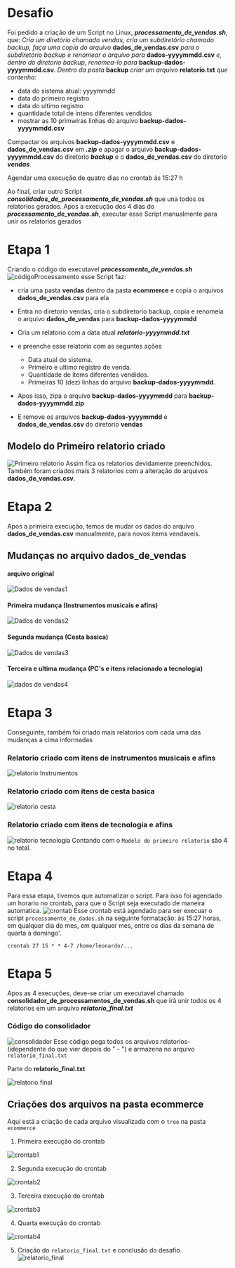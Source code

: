 # Desafio
Foi pedido a criação de um Script no Linux, ***processamento_de_vendas.sh***, que: *Cria um diretório chamado vendas, cria um subdiretório chamado backup, faça uma copia do arquivo* **dados_de_vendas.csv** *para o subdiretório backup e renomear o arquivo para* **dados-yyyymmdd.csv** *e, dentro do diretorio backup, renomea-lo para* **backup-dados-yyyymmdd.csv**. *Dentro da pasta* **backup** *criar um arquivo* **relatorio.txt** *que contenha:*
- data do sistema atual: yyyymmdd
- data do primeiro registro
- data do ultimo registro
- quantidade total de intens diferentes vendidos
- mostrar as 10 primwiras linhas do arquivo **backup-dados-yyyymmdd.csv**

Compactar os arquivos **backup-dados-yyyymmdd.csv** e **dados_de_vendas.csv** em ***.zip*** e apagar o arquivo **backup-dados-yyyymmdd.csv** do diretorio ***backup*** e o **dados_de_vendas.csv** do diretorio ***vendas***.

Agendar uma execução de quatro dias no crontab às 15:27 h 

Ao final, criar outro Script ***consolidados_de_processamento_de_vendas.sh*** que una todos os relatorios gerados. Apos a execução dos 4 dias do ***processamento_de_vendas.sh***, executar esse Script manualmente para unir os relatorios gerados
# Etapa 1
Criando o código do executavel ***processamento_de_vendas.sh***
![códigoProcessamento](../evidencias/script_codigo.png)
esse Script faz:
- cria uma pasta **vendas** dentro da pasta **ecommerce** e copia o arquivos **dados_de_vendas.csv** para ela
- Entra no diretorio vendas, cria o subdiretorio backup, copia e renomeia o arquivo **dados_de_vendas** para **backup-dados-yyyymmdd**
- Cria um relatorio com a data atual ***relatorio-yyyymmdd.txt***
- e preenche esse relatorio com as seguntes ações
    - Data atual do sistema.
    - Primeiro e ultimo registro de venda.
    - Quantidade de items diferentes vendidos.
    - Primeiras 10 (dez) linhas do arquivo **backup-dados-yyyymmdd**.

- Apos isso, zipa o arquivo **backup-dados-yyyymmdd** para **backup-dados-yyyymmdd.zip**

- E remove os arquivos **backup-dados-yyyymmdd** e **dados_de_vendas.csv** do diretorio **vendas**

## Modelo do Primeiro relatorio criado
![Primeiro relatorio](../evidencias/relatorio01.png)
Assim fica os relatorios devidamente preenchidos. Também foram criados mais 3 relatorios com a alteração do arquivos **dados_de_vendas.csv**.
# Etapa 2
Apos a primeira execução, temos de mudar os dados do arquivo **dados_de_vendas.csv** manualmente, para novos items vendaveis.

## Mudanças no arquivo dados_de_vendas
#### arquivo original
![Dados de vendas1](../evidencias/dados_vendas01.png)
#### Primeira mudança (Instrumentos musicais e afins)
![Dados de vendas2](../evidencias/dados_vendas02.png)
#### Segunda mudança (Cesta basica)
![Dados de vendas3](../evidencias/dados_vendas03.png)
#### Terceira e ultima mudança (PC's e itens relacionado a tecnologia)
![dados de vendas4](../evidencias/dados_vendas04.png)
# Etapa 3
Conseguinte, também foi criado mais relatorios com cada uma das mudanças a cima informadas

### Relatorio criado com itens de instrumentos musicais e afins
![relatorio Instrumentos](../evidencias/relatorio02.png)
### Relatorio criado com itens de cesta basica
![relatorio cesta](../evidencias/relatorio03.png)
### Relatorio criado com itens de tecnologia e afins
![relatorio tecnologia](../evidencias/relatorio04.png)
Contando com o ```Modelo do primeiro relatorio``` são 4 no total.
# Etapa 4
Para essa etapa, tivemos que automatizar o script. Para isso foi agendado um horario no crontab, para que o Script seja executado de maneira automatica.
![crontab](../evidencias/crontab.png) 
Esse crontab está agendado para ser execuar o script ```processamento_de_dados.sh``` na seguinte formatação: às 15:27 horas, em qualquer dia do mes, em qualquer mes, entre os dias da semana de quarta à domingo'.
``` 
crontab 27 15 * * 4-7 /home/leonardo/...
```
# Etapa 5
Apos as 4 execuções, deve-se criar um executavel chamado **consolidador_de_processamentos_de_vendas.sh** que irá unir todos os 4 relatorios em um arquivo ***relatorio_final.txt***

### Código do consolidador
![consolidador](../evidencias/consolidador.png)
Esse código pega todos os arquivos relatorios- (idependente do que vier depois do " - ") e armazena no arquivo ```relatorio_final.txt```

Parte do **relatorio_final.txt**

![relatorio final](../evidencias/cat_relatorioFinal.png)

## Criações dos arquivos na pasta ecommerce

Aqui está a criação de cada arquivo visualizada com o ```tree``` na pasta ```ecommerce```

1. Primeira execução do crontab

![crontab1](../evidencias/tree_execucao01.png)

2. Segunda execução do crontab

![crontab2](../evidencias/tree_execucao02.png)

3. Terceira execução do crontab

![crontab3](../evidencias/tree_execucao03.png)

4. Quarta execução do crontab

![crontab4](../evidencias/tree_execucao04.png)

5. Criação do ```relatorio_final.txt``` e conclusão do desafio.
![relatorio_final](../evidencias/relatorioFinal.png)